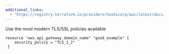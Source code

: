 ```yaml
---
additional_links: 
  - "https://registry.terraform.io/providers/hashicorp/aws/latest/docs/resources/api_gateway_domain_name#security_policy"
---
```


Use the most modern TLS/SSL policies available

```hcl
resource "aws_api_gateway_domain_name" "good_example" {
 	security_policy = "TLS_1_2"
 }
```
